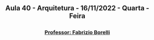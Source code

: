 <h2 align = "center" >Aula 40  - Arquitetura - 16/11/2022 - Quarta - Feira<h2>

<h3 align = "center" ><a href="https://github.com/ffborelli/curso-brq-java-2022-09-05/">Professor: Fabrizio Borelli</a></h3>
